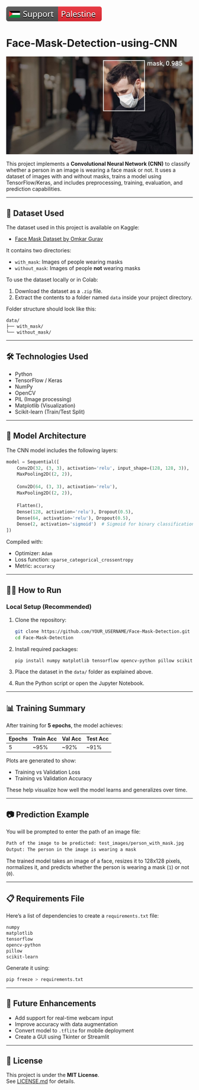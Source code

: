 [![Support Palestine](https://raw.githubusercontent.com/Ademking/Support-Palestine/main/Support-Palestine.svg)](https://www.map.org.uk)

# Face-Mask-Detection-using-CNN
![Face-Mask-Detection](mask-detection-with-computer-vision.jpg)

This project implements a **Convolutional Neural Network (CNN)** to classify whether a person in an image is wearing a face mask or not. It uses a dataset of images with and without masks, trains a model using TensorFlow/Keras, and includes preprocessing, training, evaluation, and prediction capabilities.

---

## 📁 Dataset Used

The dataset used in this project is available on Kaggle:

- [Face Mask Dataset by Omkar Gurav](https://www.kaggle.com/omkargurav/face-mask-dataset)

It contains two directories:
- `with_mask`: Images of people wearing masks
- `without_mask`: Images of people **not** wearing masks

To use the dataset locally or in Colab:
1. Download the dataset as a `.zip` file.
2. Extract the contents to a folder named `data` inside your project directory.

Folder structure should look like this:
```
data/
├── with_mask/
└── without_mask/
```

---

## 🛠️ Technologies Used

- Python
- TensorFlow / Keras
- NumPy
- OpenCV
- PIL (Image processing)
- Matplotlib (Visualization)
- Scikit-learn (Train/Test Split)

---

## 🧠 Model Architecture

The CNN model includes the following layers:

```python
model = Sequential([
    Conv2D(32, (3, 3), activation='relu', input_shape=(128, 128, 3)),
    MaxPooling2D((2, 2)),

    Conv2D(64, (3, 3), activation='relu'),
    MaxPooling2D((2, 2)),

    Flatten(),
    Dense(128, activation='relu'), Dropout(0.5),
    Dense(64, activation='relu'), Dropout(0.5),
    Dense(2, activation='sigmoid')  # Sigmoid for binary classification
])
```

Compiled with:
- Optimizer: `Adam`
- Loss function: `sparse_categorical_crossentropy`
- Metric: `accuracy`

---

## 🏃‍♂️ How to Run

### Local Setup (Recommended)

1. Clone the repository:
   ```bash
   git clone https://github.com/YOUR_USERNAME/Face-Mask-Detection.git
   cd Face-Mask-Detection
   ```

2. Install required packages:
   ```bash
   pip install numpy matplotlib tensorflow opencv-python pillow scikit-learn
   ```

3. Place the dataset in the `data/` folder as explained above.

4. Run the Python script or open the Jupyter Notebook.

---

## 📊 Training Summary

After training for **5 epochs**, the model achieves:

| Epochs | Train Acc | Val Acc | Test Acc |
|--------|-----------|---------|----------|
| 5      | ~95%      | ~92%    | ~91%     |

Plots are generated to show:
- Training vs Validation Loss
- Training vs Validation Accuracy

These help visualize how well the model learns and generalizes over time.

---

## 📷 Prediction Example

You will be prompted to enter the path of an image file:

```bash
Path of the image to be predicted: test_images/person_with_mask.jpg
Output: The person in the image is wearing a mask
```

The trained model takes an image of a face, resizes it to 128x128 pixels, normalizes it, and predicts whether the person is wearing a mask (`1`) or not (`0`).

---

## 📋 Requirements File

Here’s a list of dependencies to create a `requirements.txt` file:

```
numpy
matplotlib
tensorflow
opencv-python
pillow
scikit-learn
```

Generate it using:
```bash
pip freeze > requirements.txt
```

---

## 🚀 Future Enhancements

- Add support for real-time webcam input
- Improve accuracy with data augmentation
- Convert model to `.tflite` for mobile deployment
- Create a GUI using Tkinter or Streamlit

---

## 📄 License

This project is under the **MIT License**.  
See [LICENSE.md](LICENSE) for details.
